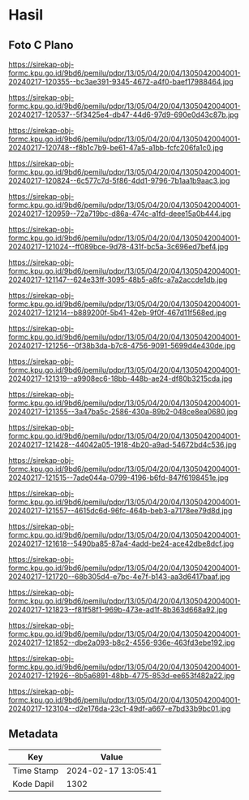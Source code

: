 # Hasil

## Foto C Plano

https://sirekap-obj-formc.kpu.go.id/9bd6/pemilu/pdpr/13/05/04/20/04/1305042004001-20240217-120355--bc3ae391-9345-4672-a4f0-baef17988464.jpg

https://sirekap-obj-formc.kpu.go.id/9bd6/pemilu/pdpr/13/05/04/20/04/1305042004001-20240217-120537--5f3425e4-db47-44d6-97d9-690e0d43c87b.jpg

https://sirekap-obj-formc.kpu.go.id/9bd6/pemilu/pdpr/13/05/04/20/04/1305042004001-20240217-120748--f8b1c7b9-be61-47a5-a1bb-fcfc206fa1c0.jpg

https://sirekap-obj-formc.kpu.go.id/9bd6/pemilu/pdpr/13/05/04/20/04/1305042004001-20240217-120824--6c577c7d-5f86-4dd1-9796-7b1aa1b9aac3.jpg

https://sirekap-obj-formc.kpu.go.id/9bd6/pemilu/pdpr/13/05/04/20/04/1305042004001-20240217-120959--72a719bc-d86a-474c-a1fd-deee15a0b444.jpg

https://sirekap-obj-formc.kpu.go.id/9bd6/pemilu/pdpr/13/05/04/20/04/1305042004001-20240217-121024--ff089bce-9d78-431f-bc5a-3c696ed7bef4.jpg

https://sirekap-obj-formc.kpu.go.id/9bd6/pemilu/pdpr/13/05/04/20/04/1305042004001-20240217-121147--624e33ff-3095-48b5-a8fc-a7a2accde1db.jpg

https://sirekap-obj-formc.kpu.go.id/9bd6/pemilu/pdpr/13/05/04/20/04/1305042004001-20240217-121214--b889200f-5b41-42eb-9f0f-467d11f568ed.jpg

https://sirekap-obj-formc.kpu.go.id/9bd6/pemilu/pdpr/13/05/04/20/04/1305042004001-20240217-121256--0f38b3da-b7c8-4756-9091-5699d4e430de.jpg

https://sirekap-obj-formc.kpu.go.id/9bd6/pemilu/pdpr/13/05/04/20/04/1305042004001-20240217-121319--a9908ec6-18bb-448b-ae24-df80b3215cda.jpg

https://sirekap-obj-formc.kpu.go.id/9bd6/pemilu/pdpr/13/05/04/20/04/1305042004001-20240217-121355--3a47ba5c-2586-430a-89b2-048ce8ea0680.jpg

https://sirekap-obj-formc.kpu.go.id/9bd6/pemilu/pdpr/13/05/04/20/04/1305042004001-20240217-121428--44042a05-1918-4b20-a9ad-54672bd4c536.jpg

https://sirekap-obj-formc.kpu.go.id/9bd6/pemilu/pdpr/13/05/04/20/04/1305042004001-20240217-121515--7ade044a-0799-4196-b6fd-847f6198451e.jpg

https://sirekap-obj-formc.kpu.go.id/9bd6/pemilu/pdpr/13/05/04/20/04/1305042004001-20240217-121557--4615dc6d-96fc-464b-beb3-a7178ee79d8d.jpg

https://sirekap-obj-formc.kpu.go.id/9bd6/pemilu/pdpr/13/05/04/20/04/1305042004001-20240217-121618--5490ba85-87a4-4add-be24-ace42dbe8dcf.jpg

https://sirekap-obj-formc.kpu.go.id/9bd6/pemilu/pdpr/13/05/04/20/04/1305042004001-20240217-121720--68b305d4-e7bc-4e7f-b143-aa3d6417baaf.jpg

https://sirekap-obj-formc.kpu.go.id/9bd6/pemilu/pdpr/13/05/04/20/04/1305042004001-20240217-121823--f81f58f1-969b-473e-ad1f-8b363d668a92.jpg

https://sirekap-obj-formc.kpu.go.id/9bd6/pemilu/pdpr/13/05/04/20/04/1305042004001-20240217-121852--dbe2a093-b8c2-4556-936e-463fd3ebe192.jpg

https://sirekap-obj-formc.kpu.go.id/9bd6/pemilu/pdpr/13/05/04/20/04/1305042004001-20240217-121926--8b5a6891-48bb-4775-853d-ee653f482a22.jpg

https://sirekap-obj-formc.kpu.go.id/9bd6/pemilu/pdpr/13/05/04/20/04/1305042004001-20240217-123104--d2e176da-23c1-49df-a667-e7bd33b9bc01.jpg


## Metadata

| Key        | Value               |
| ---------- | ------------------- |
| Time Stamp | 2024-02-17 13:05:41 |
| Kode Dapil | 1302                |



